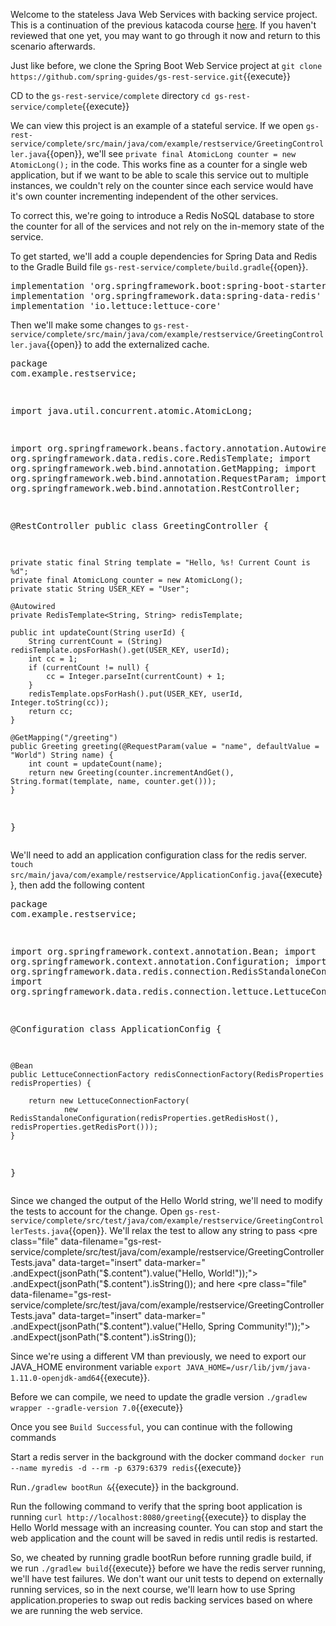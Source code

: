 Welcome to the stateless Java Web Services with backing service project.  This is a continuation of the previous katacoda course [here](https://www.katacoda.com/ng-dloring/courses/java-ms-config/java-1).  If you haven't reviewed that one yet, you may want to go through it now and return to this scenario afterwards.

Just like before, we clone the Spring Boot Web Service project at `git clone https://github.com/spring-guides/gs-rest-service.git`{{execute}}

CD to the `gs-rest-service/complete` directory `cd gs-rest-service/complete`{{execute}}

We can view this project is an example of a stateful service.  If we open `gs-rest-service/complete/src/main/java/com/example/restservice/GreetingController.java`{{open}}, we'll see `private final AtomicLong counter = new AtomicLong();` in the code.  This works fine as a counter for a single web application, but if we want to be able to scale this service out to multiple instances, we couldn't rely on the counter since each service would have it's own counter incrementing independent of the other services.

To correct this, we're going to introduce a Redis NoSQL database to store the counter for all of the services and not rely on the in-memory state of the service.

To get started, we'll add a couple dependencies for Spring Data and Redis to the Gradle Build file `gs-rest-service/complete/build.gradle`{{open}}.  <pre class="file" data-filename="gs-rest-service/complete/build.gradle" data-target="insert" data-marker="  implementation 'org.springframework.boot:spring-boot-starter-web'">  implementation 'org.springframework.boot:spring-boot-starter-web'
  implementation 'org.springframework.data:spring-data-redis'
  implementation 'io.lettuce:lettuce-core'
</pre>

Then we'll make some changes to `gs-rest-service/complete/src/main/java/com/example/restservice/GreetingController.java`{{open}} to add the externalized cache. <pre class="file" data-filename="gs-rest-service/complete/src/main/java/com/example/restservice/GreetingController.java" data-target="prepend">package com.example.restservice;

import java.util.concurrent.atomic.AtomicLong;

import org.springframework.beans.factory.annotation.Autowired;
import org.springframework.data.redis.core.RedisTemplate;
import org.springframework.web.bind.annotation.GetMapping;
import org.springframework.web.bind.annotation.RequestParam;
import org.springframework.web.bind.annotation.RestController;

@RestController
public class GreetingController {

	private static final String template = "Hello, %s! Current Count is %d";
	private final AtomicLong counter = new AtomicLong();
	private static String USER_KEY = "User";

	@Autowired
	private RedisTemplate<String, String> redisTemplate;

	public int updateCount(String userId) {
		String currentCount = (String) redisTemplate.opsForHash().get(USER_KEY, userId);
		int cc = 1;
		if (currentCount != null) {
			cc = Integer.parseInt(currentCount) + 1;
		}
		redisTemplate.opsForHash().put(USER_KEY, userId, Integer.toString(cc));
		return cc;
	}

	@GetMapping("/greeting")
	public Greeting greeting(@RequestParam(value = "name", defaultValue = "World") String name) {
		int count = updateCount(name);
		return new Greeting(counter.incrementAndGet(), String.format(template, name, counter.get()));
	}
}
</pre>

We'll need to add an application configuration class for the redis server.  `touch src/main/java/com/example/restservice/ApplicationConfig.java`{{execute}}, then add the following content <pre class="file" data-filename="gs-rest-service/complete/src/main/java/com/example/restservice/ApplicationConfig.java" data-target="prepend">package com.example.restservice;

import org.springframework.context.annotation.Bean;
import org.springframework.context.annotation.Configuration;
import org.springframework.data.redis.connection.RedisStandaloneConfiguration;
import org.springframework.data.redis.connection.lettuce.LettuceConnectionFactory;

@Configuration
class ApplicationConfig {

	@Bean
	public LettuceConnectionFactory redisConnectionFactory(RedisProperties redisProperties) {

		return new LettuceConnectionFactory(
				new RedisStandaloneConfiguration(redisProperties.getRedisHost(), redisProperties.getRedisPort()));
	}
}
</pre>

Since we changed the output of the Hello World string, we'll need to modify the tests to account for the change.  Open `gs-rest-service/complete/src/test/java/com/example/restservice/GreetingControllerTests.java`{{open}}.  We'll relax the test to allow any string to pass <pre class="file" data-filename="gs-rest-service/complete/src/test/java/com/example/restservice/GreetingControllerTests.java" data-target="insert" data-marker="				.andExpect(jsonPath("$.content").value("Hello, World!"));">				.andExpect(jsonPath("$.content").isString());</pre> and here <pre class="file" data-filename="gs-rest-service/complete/src/test/java/com/example/restservice/GreetingControllerTests.java" data-target="insert" data-marker="				.andExpect(jsonPath("$.content").value("Hello, Spring Community!"));">				.andExpect(jsonPath("$.content").isString());</pre>

Since we're using a different VM than previously, we need to export our JAVA_HOME environment variable `export JAVA_HOME=/usr/lib/jvm/java-1.11.0-openjdk-amd64`{{execute}}.

Before we can compile, we need to update the gradle version `./gradlew wrapper --gradle-version 7.0`{{execute}}

Once you see `Build Successful`, you can continue with the following commands

Start a redis server in the background with the docker command `docker run --name myredis -d --rm -p 6379:6379 redis`{{execute}}
	
Run`./gradlew bootRun &`{{execute}} in the background.

Run the following command to verify that the spring boot application is running `curl http://localhost:8080/greeting`{{execute}} to display the Hello World message with an increasing counter.  You can stop and start the web application and the count will be saved in redis until redis is restarted.
	
So, we cheated by running gradle bootRun before running gradle build, if we run `./gradlew build`{{execute}} before we have the redis server running, we'll have test failures.  We don't want our unit tests to depend on externally running services, so in the next course, we'll learn how to use Spring application.properies to swap out redis backing services based on where we are running the web service.


